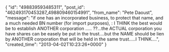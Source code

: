  {
   "id": "498839593485311",
   "post_id": "462493170453287_498809460154991",
   "from_name": "Pete Daoust",
   "message": "if one has an incorporated business, to protect that name, and a much needed BN number (for import purposes), : I THINK the best would be to establish ANOTHER corporation ..... ??...the ACTUAL corporation you have shares can be easely be put in the trust....but the NAME should be lien by ANOTHER corporation that will be held in the same trust.....I THINK....",
   "created_time": "2013-04-02T10:23:26+0000"
 }
